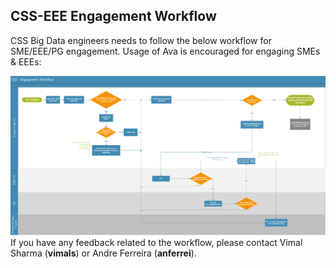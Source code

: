 ## **CSS-EEE Engagement Workflow**

CSS Big Data engineers needs to follow the below workflow for SME/EEE/PG engagement. Usage of Ava is encouraged for engaging SMEs & EEEs:

![image.png](/.attachments/image-d3213e08-a545-4bcb-bd8c-1c94b260f80d.png)
If you have any feedback related to the workflow, please contact Vimal Sharma (**vimals**) or Andre Ferreira (**anferrei**).